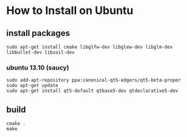 # How to Install on Ubuntu


## install packages

    sudo apt-get install cmake libglfw-dev libglew-dev libglm-dev libbullet-dev libsoil-dev

### ubuntu 13.10 (saucy)

    sudo add-apt-repository ppa:canonical-qt5-edgers/qt5-beta-proper
    sudo apt-get update
    sudo apt-get install qt5-default qtbase5-dev qtdeclarative5-dev

## build

    cmake .
    make

